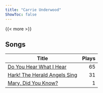 ```yaml
---
title: "Carrie Underwood"
ShowToc: false
---
```


{{< more >}}

## Songs
Title | Plays 
----- | -----: 
[Do You Hear What I Hear](/songs/do-you-hear-what-i-hear) | 65
[Hark! The Herald Angels Sing](/songs/hark-the-herald-angels-sing) | 31
[Mary, Did You Know?](/songs/mary-did-you-know) | 1

